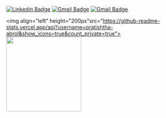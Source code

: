 [![Linkedin Badge](https://img.shields.io/badge/-pratishthaabrol-blue?style=flat-square&logo=Linkedin&logoColor=white&link=https://www.linkedin.com/in/pratishtha-abrol/)](https://www.linkedin.com/in/pratishtha-abrol/)
[![Gmail Badge](https://img.shields.io/badge/-pratishthaabrol@gmail.com-c14438?style=flat-square&logo=Gmail&logoColor=white&link=mailto:pratishthaabrol@gmail.com)](mailto:pratishthaabrol@gmail.com)
[![Gmail Badge](https://img.shields.io/badge/-pratishthaabrol@gmail.com-c14438?style=flat-square&logo=Gmail&logoColor=white&link=mailto:pratishtha.abrol@research.iiit.ac.in)](mailto:pratishtha.abrol@research.iiit.ac.in)

<!-- <p  align="center"><img height="500" src = "https://github.com/pratishtha-abrol/pratishtha-abrol/blob/master/2.gif"></p> -->

<img align="left" height="200px"src="https://github-readme-stats.vercel.app/api?username=pratishtha-abrol&show_icons=true&count_private=true">
<img align="centre" height="200px" src="https://github-readme-stats.vercel.app/api/top-langs/?username=pratishtha-abrol" />

<!--
**pratishtha-abrol/pratishtha-abrol** is a ✨ _special_ ✨ repository because its `README.md` (this file) appears on your GitHub profile.
Here are some ideas to get you started:
- 🔭 I’m currently working on ...
- 🌱 I’m currently learning ...
- 👯 I’m looking to collaborate on ...
- 🤔 I’m looking for help with ...
- 💬 Ask me about ...
- 📫 How to reach me: ...
- 😄 Pronouns: ...
- ⚡ Fun fact: ... 
-->


